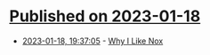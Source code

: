 # [Published on 2023-01-18](index.md)

* [2023-01-18, 19:37:05](https://lobste.rs/s/983b6p/why_i_like_nox) - [Why I Like Nox](https://hynek.me/articles/why-i-like-nox/)
